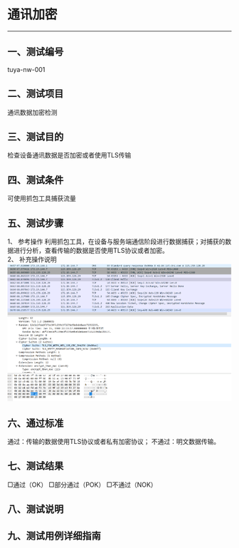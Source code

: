 # 通讯加密
---
## 一、测试编号
tuya-nw-001

## 二、测试项目
通讯数据加密检测
## 三、测试目的
检查设备通讯数据是否加密或者使用TLS传输

## 四、测试条件
可使用抓包工具捕获流量

## 五、测试步骤
1、	参考操作
利用抓包工具，在设备与服务端通信阶段进行数据捕获；对捕获的数据进行分析，查看传输的数据是否使用TLS协议或者加密。    
2、	补充操作说明  
![avatar](../Images/TLS.png)

## 六、通过标准
通过：传输的数据使用TLS协议或者私有加密协议；
不通过：明文数据传输。

## 七、测试结果
□通过（OK） □部分通过（POK） □不通过（NOK）

## 八、测试说明
  
  
## 九、测试用例详细指南